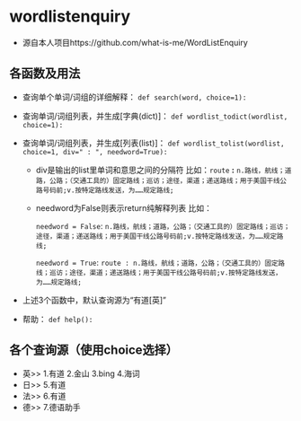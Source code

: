 # wordlistenquiry
- 源自本人项目https://github.com/what-is-me/WordListEnquiry
## 各函数及用法
- 查询单个单词/词组的详细解释：
    `def search(word, choice=1):`
    
- 查询单词/词组列表，并生成[字典(dict)]：
    `def wordlist_todict(wordlist, choice=1):`
    
- 查询单词/词组列表，并生成[列表(list)]：
    `def wordlist_tolist(wordlist, choice=1, div=" : ", needword=True):`
    
    - div是输出的list里单词和意思之间的分隔符
        比如：`route` **:** `n.路线，航线；道路，公路；（交通工具的）固定路线；巡访；途径，渠道；递送路线；用于美国干线公路号码前;v.按特定路线发送，为……规定路线;`
        
    - needword为False则表示return纯解释列表
        比如：
        
        `needword = False`: `n.路线，航线；道路，公路；（交通工具的）固定路线；巡访；途径，渠道；递送路线；用于美国干线公路号码前;v.按特定路线发送，为……规定路线;`
        
        `needword = True`: `route : n.路线，航线；道路，公路；（交通工具的）固定路线；巡访；途径，渠道；递送路线；用于美国干线公路号码前;v.按特定路线发送，为……规定路线;`
    
- 上述3个函数中，默认查询源为“有道[英]”

- 帮助：
  `def help():`

## 各个查询源（使用choice选择）

- 英>>
    1.有道
    2.金山
    3.bing
    4.海词
- 日>>
    5.有道
- 法>>
    6.有道
- 德>>
    7.德语助手